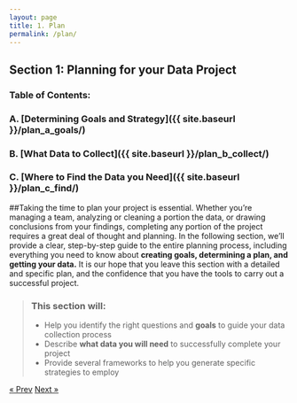 ```yaml
---
layout: page
title: 1. Plan 
permalink: /plan/
---
```

## Section 1: Planning for your Data Project

### Table of Contents:
### A. [Determining Goals and Strategy]({{ site.baseurl }}/plan_a_goals/)
### B. [What Data to Collect]({{ site.baseurl }}/plan_b_collect/)
### C. [Where to Find the Data you Need]({{ site.baseurl }}/plan_c_find/)

##Taking the time to plan your project is essential. 
Whether you’re managing a team, analyzing or cleaning a portion the data, or drawing conclusions from your findings, completing any portion of the project requires a great deal of thought and planning. In the following section, we’ll provide a clear, step-by-step guide to the entire planning process, including everything you need to know about **creating goals, determining a plan, and getting your data.** It is our hope that you leave this section with a detailed and specific plan, and the confidence that you have the tools to carry out a successful project. 

>### This section will: 
>  * Help you identify the right questions and **goals** to guide your data collection process
>  * Describe **what data you will need** to successfully complete your project
>  * Provide several frameworks to help you generate specific strategies to employ

<!-- Pagination -->
<div class="pagination">
  <a class="pagination-item older" href="{{ site.baseurl }}/">&laquo; Prev</a>
  <a class="pagination-item newer" href="{{ site.baseurl }}/plan_a_goals">Next &raquo;</a>
</div>
